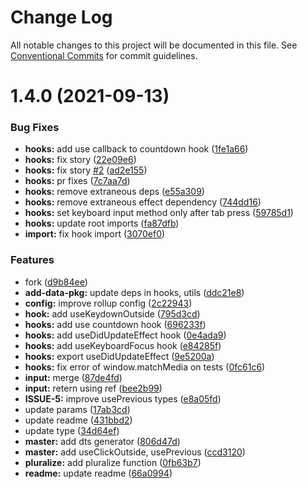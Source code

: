 # Change Log

All notable changes to this project will be documented in this file.
See [Conventional Commits](https://conventionalcommits.org) for commit guidelines.

# 1.4.0 (2021-09-13)


### Bug Fixes

* **hooks:** add use callback to countdown hook ([1fe1a66](https://github.com/reme3d2y/test-utils-release/commit/1fe1a661ee56cc91ea0d2c2b09a9820f09e15e2a))
* **hooks:** fix story ([22e09e6](https://github.com/reme3d2y/test-utils-release/commit/22e09e6661e992ded4369505e8dc796c29c08fb0))
* **hooks:** fix story [#2](https://github.com/reme3d2y/test-utils-release/issues/2) ([ad2e155](https://github.com/reme3d2y/test-utils-release/commit/ad2e155d4659a166e4dcf620f275a515b1a7cafb))
* **hooks:** pr fixes ([7c7aa7d](https://github.com/reme3d2y/test-utils-release/commit/7c7aa7d1ab8cf9f84f1d9e415aa2edc3637fbb51))
* **hooks:** remove extraneous deps ([e55a309](https://github.com/reme3d2y/test-utils-release/commit/e55a309c730d785100ef7d7ff1e0e96fa6c05ff1))
* **hooks:** remove extraneous effect dependency ([744dd16](https://github.com/reme3d2y/test-utils-release/commit/744dd16dd2baf80a85abcbff3da5bc86abe0fa91))
* **hooks:** set keyboard input method only after tab press ([59785d1](https://github.com/reme3d2y/test-utils-release/commit/59785d1d710ad20108a82fce933dcade2bbddcaf))
* **hooks:** update root imports ([fa87dfb](https://github.com/reme3d2y/test-utils-release/commit/fa87dfbeeb016db520b5e28820a6ce8ad5854af4))
* **import:** fix hook import ([3070ef0](https://github.com/reme3d2y/test-utils-release/commit/3070ef016ee4ca6a50d02f2b7a286a8c74b5a1c6))


### Features

* fork ([d9b84ee](https://github.com/reme3d2y/test-utils-release/commit/d9b84ee9a8d2e33adeefacc2a20c3009c2493a34))
* **add-data-pkg:** update deps in hooks, utils ([ddc21e8](https://github.com/reme3d2y/test-utils-release/commit/ddc21e8b7565aeab43bed841d8a74de601e29f34))
* **config:** improve rollup config ([2c22943](https://github.com/reme3d2y/test-utils-release/commit/2c22943b6af48a72ffb29b8a76ddcd9cbff52f45))
* **hook:** add useKeydownOutside ([795d3cd](https://github.com/reme3d2y/test-utils-release/commit/795d3cdb5683f3e6e260bde57b1641375d8d2dc5))
* **hooks:** add use countdown hook ([696233f](https://github.com/reme3d2y/test-utils-release/commit/696233ff7c285cfe7ecedb362c76c908d14ef9e2))
* **hooks:** add useDidUpdateEffect hook ([0e4ada9](https://github.com/reme3d2y/test-utils-release/commit/0e4ada99dd447538bd5fd8069852669d56d4fc3e))
* **hooks:** add useKeyboardFocus hook ([e84285f](https://github.com/reme3d2y/test-utils-release/commit/e84285f826d9193f946650e58ce96b806d109398))
* **hooks:** export useDidUpdateEffect ([9e5200a](https://github.com/reme3d2y/test-utils-release/commit/9e5200a27aadf16dedb9f5d4c2616b7a51efaef7))
* **hooks:** fix error of window.matchMedia on tests ([0fc61c6](https://github.com/reme3d2y/test-utils-release/commit/0fc61c6a92d0cdd0b4a9a04f452ad031144be546))
* **input:** merge ([87de4fd](https://github.com/reme3d2y/test-utils-release/commit/87de4fdef27030cfdc4be5957a877454902f5f77))
* **input:** retern using ref ([bee2b99](https://github.com/reme3d2y/test-utils-release/commit/bee2b99c72c1503281b27463ba12057aa9ac9048))
* **ISSUE-5:** improve usePrevious types ([e8a05fd](https://github.com/reme3d2y/test-utils-release/commit/e8a05fde85de0f2edf4b28646e4e93ca350d44ed))
* update params ([17ab3cd](https://github.com/reme3d2y/test-utils-release/commit/17ab3cd698e55fc51c03d321bcc2866ac95ba617))
* update readme ([431bbd2](https://github.com/reme3d2y/test-utils-release/commit/431bbd276acf8bc6c1b55d84dc0af231e104a6d6))
* update type ([34d64ef](https://github.com/reme3d2y/test-utils-release/commit/34d64effd5e3837aa634ab21e65329cd6768a671))
* **master:** add dts generator ([806d47d](https://github.com/reme3d2y/test-utils-release/commit/806d47dc1b939c9507f6b4c3f1febf703f0de8ea))
* **master:** add useClickOutside, usePrevious ([ccd3120](https://github.com/reme3d2y/test-utils-release/commit/ccd3120c886f270efc95a67f4fd0fe5b120e8f21))
* **pluralize:** add pluralize function ([0fb63b7](https://github.com/reme3d2y/test-utils-release/commit/0fb63b70c06ae56d8d3940ef3c3066f4890b56bc))
* **readme:** update readme ([66a0994](https://github.com/reme3d2y/test-utils-release/commit/66a09949c16cd1fb21c43b10de02d30939fe3177))
